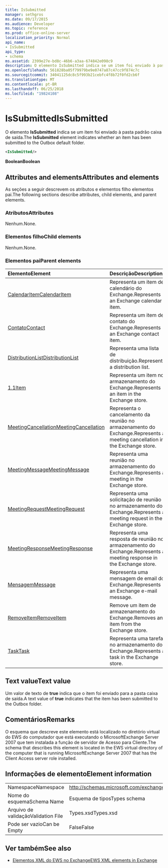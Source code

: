 ```yaml
---
title: IsSubmitted
manager: sethgros
ms.date: 09/17/2015
ms.audience: Developer
ms.topic: reference
ms.prod: office-online-server
localization_priority: Normal
api_name:
- IsSubmitted
api_type:
- schema
ms.assetid: 2399e27e-bd8c-46b6-a3aa-674842e098c9
description: O elemento IsSubmitted indica se um item foi enviado à pasta padrão caixa de saída.
ms.openlocfilehash: 561828ba05f79979be9e0747a87c47cc9f874c7c
ms.sourcegitcommit: 34041125dc8c5f993b21cebfc4f8b72f0fd2cb6f
ms.translationtype: MT
ms.contentlocale: pt-BR
ms.lasthandoff: 06/25/2018
ms.locfileid: "19824108"
---
```

# <a name="issubmitted"></a><span data-ttu-id="5dd41-103">IsSubmitted</span><span class="sxs-lookup"><span data-stu-id="5dd41-103">IsSubmitted</span></span>

<span data-ttu-id="5dd41-104">O elemento **IsSubmitted** indica se um item foi enviado à pasta padrão caixa de saída.</span><span class="sxs-lookup"><span data-stu-id="5dd41-104">The **IsSubmitted** element indicates whether an item has been submitted to the Outbox default folder.</span></span> 
  
```xml
<IsSubmitted/>
```

 <span data-ttu-id="5dd41-105">**Boolean**</span><span class="sxs-lookup"><span data-stu-id="5dd41-105">**Boolean**</span></span>
## <a name="attributes-and-elements"></a><span data-ttu-id="5dd41-106">Attributes and elements</span><span class="sxs-lookup"><span data-stu-id="5dd41-106">Attributes and elements</span></span>

<span data-ttu-id="5dd41-107">As seções a seguir descrevem os atributos e elementos filho elementos pai.</span><span class="sxs-lookup"><span data-stu-id="5dd41-107">The following sections describe attributes, child elements, and parent elements.</span></span>
  
### <a name="attributes"></a><span data-ttu-id="5dd41-108">Atributos</span><span class="sxs-lookup"><span data-stu-id="5dd41-108">Attributes</span></span>

<span data-ttu-id="5dd41-109">Nenhum.</span><span class="sxs-lookup"><span data-stu-id="5dd41-109">None.</span></span>
  
### <a name="child-elements"></a><span data-ttu-id="5dd41-110">Elementos filho</span><span class="sxs-lookup"><span data-stu-id="5dd41-110">Child elements</span></span>

<span data-ttu-id="5dd41-111">Nenhum.</span><span class="sxs-lookup"><span data-stu-id="5dd41-111">None.</span></span>
  
### <a name="parent-elements"></a><span data-ttu-id="5dd41-112">Elementos pai</span><span class="sxs-lookup"><span data-stu-id="5dd41-112">Parent elements</span></span>

|<span data-ttu-id="5dd41-113">**Elemento**</span><span class="sxs-lookup"><span data-stu-id="5dd41-113">**Element**</span></span>|<span data-ttu-id="5dd41-114">**Descrição**</span><span class="sxs-lookup"><span data-stu-id="5dd41-114">**Description**</span></span>|
|:-----|:-----|
|[<span data-ttu-id="5dd41-115">CalendarItem</span><span class="sxs-lookup"><span data-stu-id="5dd41-115">CalendarItem</span></span>](calendaritem.md) <br/> |<span data-ttu-id="5dd41-116">Representa um item de calendário do Exchange.</span><span class="sxs-lookup"><span data-stu-id="5dd41-116">Represents an Exchange calendar item.</span></span>  <br/> |
|[<span data-ttu-id="5dd41-117">Contato</span><span class="sxs-lookup"><span data-stu-id="5dd41-117">Contact</span></span>](contact.md) <br/> |<span data-ttu-id="5dd41-118">Representa um item de contato do Exchange.</span><span class="sxs-lookup"><span data-stu-id="5dd41-118">Represents an Exchange contact item.</span></span>  <br/> |
|[<span data-ttu-id="5dd41-119">DistributionList</span><span class="sxs-lookup"><span data-stu-id="5dd41-119">DistributionList</span></span>](distributionlist.md) <br/> |<span data-ttu-id="5dd41-120">Representa uma lista de distribuição.</span><span class="sxs-lookup"><span data-stu-id="5dd41-120">Represents a distribution list.</span></span>  <br/> |
|[<span data-ttu-id="5dd41-121">1.1</span><span class="sxs-lookup"><span data-stu-id="5dd41-121">Item</span></span>](item.md) <br/> |<span data-ttu-id="5dd41-122">Representa um item no armazenamento do Exchange.</span><span class="sxs-lookup"><span data-stu-id="5dd41-122">Represents an item in the Exchange store.</span></span>  <br/> |
|[<span data-ttu-id="5dd41-123">MeetingCancellation</span><span class="sxs-lookup"><span data-stu-id="5dd41-123">MeetingCancellation</span></span>](meetingcancellation.md) <br/> |<span data-ttu-id="5dd41-124">Representa o cancelamento da reunião no armazenamento do Exchange.</span><span class="sxs-lookup"><span data-stu-id="5dd41-124">Represents a meeting cancellation in the Exchange store.</span></span>  <br/> |
|[<span data-ttu-id="5dd41-125">MeetingMessage</span><span class="sxs-lookup"><span data-stu-id="5dd41-125">MeetingMessage</span></span>](meetingmessage.md) <br/> |<span data-ttu-id="5dd41-126">Representa uma reunião no armazenamento do Exchange.</span><span class="sxs-lookup"><span data-stu-id="5dd41-126">Represents a meeting in the Exchange store.</span></span>  <br/> |
|[<span data-ttu-id="5dd41-127">MeetingRequest</span><span class="sxs-lookup"><span data-stu-id="5dd41-127">MeetingRequest</span></span>](meetingrequest.md) <br/> |<span data-ttu-id="5dd41-128">Representa uma solicitação de reunião no armazenamento do Exchange.</span><span class="sxs-lookup"><span data-stu-id="5dd41-128">Represents a meeting request in the Exchange store.</span></span>  <br/> |
|[<span data-ttu-id="5dd41-129">MeetingResponse</span><span class="sxs-lookup"><span data-stu-id="5dd41-129">MeetingResponse</span></span>](meetingresponse.md) <br/> |<span data-ttu-id="5dd41-130">Representa uma resposta de reunião no armazenamento do Exchange.</span><span class="sxs-lookup"><span data-stu-id="5dd41-130">Represents a meeting response in the Exchange store.</span></span>  <br/> |
|[<span data-ttu-id="5dd41-131">Mensagem</span><span class="sxs-lookup"><span data-stu-id="5dd41-131">Message</span></span>](message-ex15websvcsotherref.md) <br/> |<span data-ttu-id="5dd41-132">Representa uma mensagem de email do Exchange.</span><span class="sxs-lookup"><span data-stu-id="5dd41-132">Represents an Exchange e-mail message.</span></span>  <br/> |
|[<span data-ttu-id="5dd41-133">RemoveItem</span><span class="sxs-lookup"><span data-stu-id="5dd41-133">RemoveItem</span></span>](removeitem.md) <br/> |<span data-ttu-id="5dd41-134">Remove um item de armazenamento do Exchange.</span><span class="sxs-lookup"><span data-stu-id="5dd41-134">Removes an item from the Exchange store.</span></span>  <br/> |
|[<span data-ttu-id="5dd41-135">Task</span><span class="sxs-lookup"><span data-stu-id="5dd41-135">Task</span></span>](task.md) <br/> |<span data-ttu-id="5dd41-136">Representa uma tarefa no armazenamento do Exchange.</span><span class="sxs-lookup"><span data-stu-id="5dd41-136">Represents a task in the Exchange store.</span></span>  <br/> |
   
## <a name="text-value"></a><span data-ttu-id="5dd41-137">Text value</span><span class="sxs-lookup"><span data-stu-id="5dd41-137">Text value</span></span>

<span data-ttu-id="5dd41-138">Um valor de texto de **true** indica que o item foi enviado para a pasta caixa de saída.</span><span class="sxs-lookup"><span data-stu-id="5dd41-138">A text value of **true** indicates that the item has been submitted to the Outbox folder.</span></span> 
  
## <a name="remarks"></a><span data-ttu-id="5dd41-139">Comentários</span><span class="sxs-lookup"><span data-stu-id="5dd41-139">Remarks</span></span>

<span data-ttu-id="5dd41-140">O esquema que descreve este elemento está localizado no diretório virtual do EWS do computador que está executando o MicrosoftExchange Server 2007 que tem instalada a função de servidor de Acesso para Cliente.</span><span class="sxs-lookup"><span data-stu-id="5dd41-140">The schema that describes this element is located in the EWS virtual directory of the computer that is running MicrosoftExchange Server 2007 that has the Client Access server role installed.</span></span>
  
## <a name="element-information"></a><span data-ttu-id="5dd41-141">Informações de elemento</span><span class="sxs-lookup"><span data-stu-id="5dd41-141">Element information</span></span>

|||
|:-----|:-----|
|<span data-ttu-id="5dd41-142">Namespace</span><span class="sxs-lookup"><span data-stu-id="5dd41-142">Namespace</span></span>  <br/> |http://schemas.microsoft.com/exchange/services/2006/types  <br/> |
|<span data-ttu-id="5dd41-143">Nome do esquema</span><span class="sxs-lookup"><span data-stu-id="5dd41-143">Schema Name</span></span>  <br/> |<span data-ttu-id="5dd41-144">Esquema de tipos</span><span class="sxs-lookup"><span data-stu-id="5dd41-144">Types schema</span></span>  <br/> |
|<span data-ttu-id="5dd41-145">Arquivo de validação</span><span class="sxs-lookup"><span data-stu-id="5dd41-145">Validation File</span></span>  <br/> |<span data-ttu-id="5dd41-146">Types.xsd</span><span class="sxs-lookup"><span data-stu-id="5dd41-146">Types.xsd</span></span>  <br/> |
|<span data-ttu-id="5dd41-147">Pode ser vazio</span><span class="sxs-lookup"><span data-stu-id="5dd41-147">Can be Empty</span></span>  <br/> |<span data-ttu-id="5dd41-148">False</span><span class="sxs-lookup"><span data-stu-id="5dd41-148">False</span></span>  <br/> |
   
## <a name="see-also"></a><span data-ttu-id="5dd41-149">Ver também</span><span class="sxs-lookup"><span data-stu-id="5dd41-149">See also</span></span>



- [<span data-ttu-id="5dd41-150">Elementos XML do EWS no Exchange</span><span class="sxs-lookup"><span data-stu-id="5dd41-150">EWS XML elements in Exchange</span></span>](ews-xml-elements-in-exchange.md)

